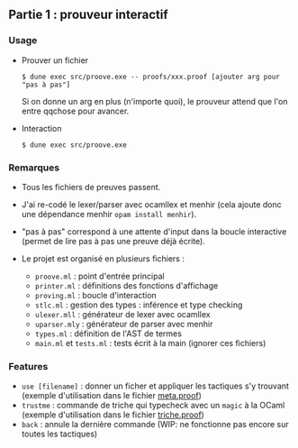 ## Partie 1 : prouveur interactif

### Usage

- Prouver un fichier
  ```
  $ dune exec src/proove.exe -- proofs/xxx.proof [ajouter arg pour "pas à pas"]
  ```
  Si on donne un arg en plus (n'importe quoi),
  le prouveur attend que l'on entre qqchose pour avancer.

- Interaction
  ```
  $ dune exec src/proove.exe
  ```

### Remarques

- Tous les fichiers de preuves passent.
- J'ai re-codé le lexer/parser avec ocamllex et menhir (cela ajoute donc une dépendance menhir `opam install menhir`).
- "pas à pas" correspond à une attente d'input dans la boucle interactive (permet de lire pas à pas une preuve déjà écrite).

- Le projet est organisé en plusieurs fichiers :
  + `proove.ml` : point d'entrée principal
  + `printer.ml` : définitions des fonctions d'affichage
  + `proving.ml` : boucle d'interaction
  + `stlc.ml` : gestion des types : inférence et type checking
  + `ulexer.mll` : générateur de lexer avec ocamllex
  + `uparser.mly` : générateur de parser avec menhir
  + `types.ml` : définition de l'AST de termes
  + `main.ml` et `tests.ml` : tests écrit à la main (ignorer ces fichiers)

### Features

- `use [filename]` : donner un ficher et appliquer les tactiques s'y trouvant (exemple d'utilisation dans le fichier [meta.proof](proofs/meta.proof))
- `trustme` : commande de triche qui typecheck avec un `magic` à la OCaml (exemple d'utilisation dans le fichier [triche.proof](proofs/triche.proof))
- `back` : annule la dernière commande (WIP: ne fonctionne pas encore sur toutes les tactiques)
